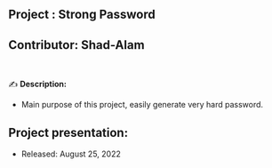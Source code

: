 ## Project    : Strong Password
## Contributor: Shad-Alam 

<br/>

:writing_hand: **Description:** <br/>

- Main purpose of this project, easily generate very hard password. <br/>

## Project presentation: 

* Released: August 25, 2022
